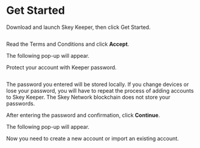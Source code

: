 # Get Started

Download and launch Skey Keeper, then click Get Started.

<figure><img src="https://lh4.googleusercontent.com/8ZqpdqkpUYLLG9QHo2iTM7TpepHVh3SvQRMPAKukiD_gCeCi3K5gtc7Y1drSuhBagWY9C3Wpk7UvYPcVw_-XETP7m0T70DfKqBhb1HQY3HGDU_SJEC1ba_96sKPzFfsnC-dqnL1ifBIAPuH_5miybZ4b9Mg0mdDMT78ghpq_PGHZvOR-ixTiag" alt=""><figcaption></figcaption></figure>

Read the Terms and Conditions and click **Accept**.

The following pop-up will appear.

Protect your account with Keeper password.

<figure><img src="https://lh5.googleusercontent.com/oAlLBRrUcodahBO_tsFDExH6l6QDKaSWvViaC8uk3JiwBK2487qC9ZkONEtCeqMCl40LmsP8OEr4blkLRPAuA_RaNtttUTcXdYvohZ8H5cUPhO5TRvepmtfpKPl6ODqnLT3y9_61_YzEJsltwdh_16m32iIUDfDASj1il9s29hV6ecmU7ZOg8w" alt=""><figcaption></figcaption></figure>

The password you entered will be stored locally. If you change devices or lose your password, you will have to repeat the process of adding accounts to Skey Keeper. The Skey Network blockchain does not store your passwords.

After entering the password and confirmation, click **Continue**.

The following pop-up will appear.

Now you need to create a new account or import an existing account.

<figure><img src="https://lh4.googleusercontent.com/HXZoFufGwbewPRJnRj0IOHyA4RYYoLQaz9tPbbwPgNDsAWOAFN8nj-6jX8kJl9m9cqOn-H4KMftXiLRpEpynBEUdFlEHXe6Xm3G_1FLO4KAHN46dxFJqeiiodgSA6wXMeiMSjV3vLGGcFY4NepS5yAu68gNXBD0Tq6aHsTb4ZKkKfOoCpveNnw" alt=""><figcaption></figcaption></figure>
